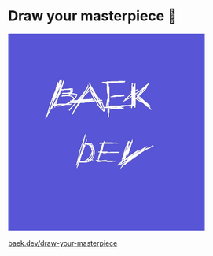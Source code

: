 # Draw your masterpiece 🎨

<a href="https://baek.dev/draw-your-masterpiece" target="_blank"><img src="https://github.com/baekdev/draw-your-masterpiece/blob/gh-pages/public/your-materpiece.jpg" width="400px" alt="Sample"/><br/><p>baek.dev/draw-your-masterpiece</p></a>
